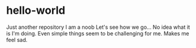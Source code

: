 # hello-world
Just another repository
I am a noob
Let's see how we go...
No idea what it is I'm doing. Even simple things seem to be challenging for me. Makes me feel sad.
